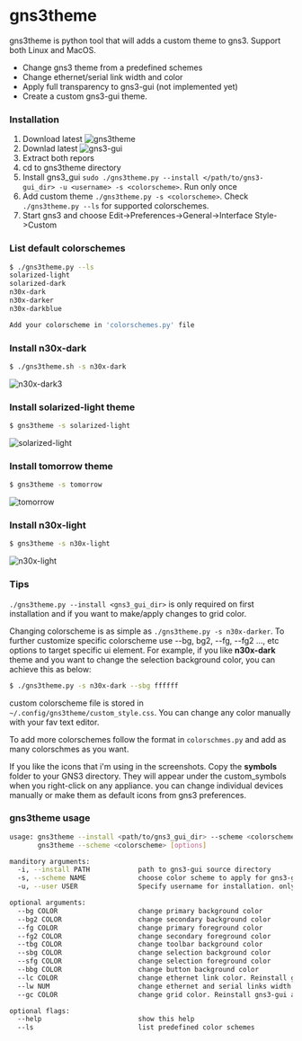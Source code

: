 # gns3theme

gns3theme is python tool that will adds a custom theme to gns3. Support both Linux and MacOS.
- Change gns3 theme from a predefined schemes 
- Change ethernet/serial link width and color 
- Apply full transparency to gns3-gui (not implemented yet)
- Create a custom gns3-gui theme.

### Installation
1. Download latest ![gns3theme](https://github.com/n3oxmind/gns3theme/tree/master)
1. Downlad latest ![gns3-gui](https://github.com/GNS3/gns3-gui/releases)
4. Extract both repors
3. cd to gns3theme directory
4. Install gns3_gui `sudo ./gns3theme.py --install </path/to/gns3-gui_dir> -u <username> -s <colorscheme>`. Run only once
5. Add custom theme `./gns3theme.py -s <colorscheme>`. Check `./gns3theme.py --ls` for supported colorschemes.
6. Start gns3 and choose Edit->Preferences->General->Interface Style->Custom

### List default colorschemes
```sh
$ ./gns3theme.py --ls
solarized-light
solarized-dark
n30x-dark
n30x-darker
n30x-darkblue

Add your colorscheme in 'colorschemes.py' file
```

### Install n30x-dark
```sh
$ ./gns3theme.sh -s n30x-dark
```
![n30x-dark3](https://user-images.githubusercontent.com/10103340/44069564-3681323a-9f34-11e8-9f6c-7d458b0298bf.png)


### Install solarized-light theme
```sh
$ gns3theme -s solarized-light
```
![solarized-light](https://user-images.githubusercontent.com/10103340/44070067-9d04544a-9f36-11e8-9793-e73522e9002b.png)


### Install tomorrow theme
```sh
$ gns3theme -s tomorrow
```
![tomorrow](https://user-images.githubusercontent.com/10103340/44069498-f4c867aa-9f33-11e8-8ca1-82a26cca134e.png)


### Install n30x-light
```sh
$ gns3theme -s n30x-light
```
![n30x-light](https://user-images.githubusercontent.com/10103340/44069475-d54f28be-9f33-11e8-8a0e-f1fc3bf889c1.png)


### Tips
`./gns3theme.py --install <gns3_gui_dir>` is only required on first installation and if you want to make/apply changes to grid color.

Changing colorscheme is as simple as `./gns3theme.py -s n30x-darker`. To further customize specific colorscheme use --bg, bg2, --fg, --fg2 ..., etc options to target specific ui element. For example, if you like **n30x-dark** theme and you want to change the selection background color, you can achieve this as below:
```sh
$ ./gns3theme.py -s n30x-dark --sbg ffffff
```
custom colorscheme file is stored in `~/.config/gns3theme/custom_style.css`. You can change any color manually with your fav text editor. 

To add more colorschemes follow the format in `colorschmes.py` and add as many colorschmes as you want.

If you like the icons that i'm using in the screenshots. Copy the **symbols** folder to your GNS3 directory. They will appear under the custom_symbols when you right-click on any appliance. you can change individual devices manually or make them as default icons from gns3 preferences.

### gns3theme usage
```sh
usage: gns3theme --install <path/to/gns3_gui_dir> --scheme <colorscheme>
       gns3theme --scheme <colorscheme> [options]

manditory arguments:
  -i, --install PATH            path to gns3-gui source directory
  -s, --scheme NAME             choose color scheme to apply for gns3-gui
  -u, --user USER               Specify username for installation. only used with --install option

optional arguments:
  --bg COLOR                    change primary background color
  --bg2 COLOR                   change secondary background color
  --fg COLOR                    change primary foreground color
  --fg2 COLOR                   change secondary foreground color
  --tbg COLOR                   change toolbar background color
  --sbg COLOR                   change selection background color
  --sfg COLOR                   change selection foreground color
  --bbg COLOR                   change button background color
  --lc COLOR                    change ethernet link color. Reinstall gns3-gui as root is required
  --lw NUM                      change ethernet and serial links width. Reinstall gns3-gui as root is required
  --gc COLOR                    change grid color. Reinstall gns3-gui as root is required

optional flags:
  --help                        show this help
  --ls                          list predefined color schemes
```
